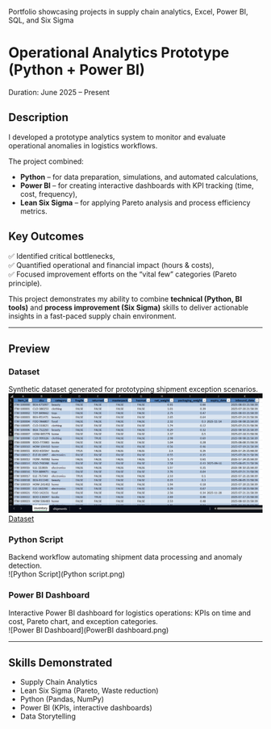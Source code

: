 Portfolio showcasing projects in supply chain analytics, Excel, Power BI, SQL, and Six Sigma
# Operational Analytics Prototype (Python + Power BI)

 Duration: June 2025 – Present

##  Description
I developed a prototype analytics system to monitor and evaluate operational anomalies in logistics workflows.

The project combined:
-  **Python** – for data preparation, simulations, and automated calculations,  
-  **Power BI** – for creating interactive dashboards with KPI tracking (time, cost, frequency),  
-  **Lean Six Sigma** – for applying Pareto analysis and process efficiency metrics.  

##  Key Outcomes
✅ Identified critical bottlenecks,  
✅ Quantified operational and financial impact (hours & costs),  
✅ Focused improvement efforts on the “vital few” categories (Pareto principle).  

This project demonstrates my ability to combine **technical (Python, BI tools)** and **process improvement (Six Sigma)** skills to deliver actionable insights in a fast-paced supply chain environment.

---

##  Preview

### Dataset
Synthetic dataset generated for prototyping shipment exception scenarios.  
![Dataset](Dataset.png) [Dataset](Shipments.png)

### Python Script
Backend workflow automating shipment data processing and anomaly detection.  
![Python Script](Python script.png)

### Power BI Dashboard
Interactive Power BI dashboard for logistics operations: KPIs on time and cost, Pareto chart, and exception categories.  
![Power BI Dashboard](PowerBI dashboard.png)

---

##  Skills Demonstrated
- Supply Chain Analytics  
- Lean Six Sigma (Pareto, Waste reduction)  
- Python (Pandas, NumPy)  
- Power BI (KPIs, interactive dashboards)  
- Data Storytelling  
